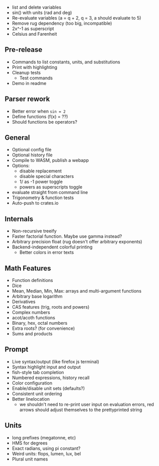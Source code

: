  - list and delete variables
 - sin() with units (rad and deg)
 - Re-evaluate variables (a = q + 2, q = 3, a should evaluate to 5)
 - Remove rug dependency (too big, incompatible)
 - 2x^-1 as superscript
 - Celsius and Farenheit


## Pre-release
 - Commands to list constants, units, and substitutions
 - Print with highlighting
 - Cleanup tests
   - Test commands
 - Demo in readme

## Parser rework
 - Better error when `sin = 2`
 - Define functions (f(x) = ??)
 - Should functions be operators?


## General
 - Optional config file
 - Optional history file
 - Compile to WASM, publish a webapp
 - Options:
   - disable replacement
   - disable special characters
   - 1/ as -1 power toggle
   - powers as superscripts toggle
 - evaluate straight from command line
 - Trigonometry & function tests
 - Auto-push to crates.io


## Internals
 - Non-recursive treeify
 - Faster factorial function. Maybe use gamma instead?
 - Arbitrary precision float (rug doesn't offer arbitrary exponents)
 - Backend-independent colorful printing
   - Better colors in error texts

## Math Features
 - Function definitions
 - Dice
 - Mean, Median, Min, Max: arrays and multi-argument functions
 - Arbitrary base logarithm
 - Derivatives
 - CAS features (trig, roots and powers)
 - Complex numbers
 - acot/acoth functions
 - Binary, hex, octal numbers
 - Extra roots? (for convenience)
 - Sums and products

## Prompt
 - Live syntax/output (like firefox js terminal)
 - Syntax highlight input and output
 - fish-style tab completion
 - Numbered expressions, history recall
 - Color configuration
 - Enable/disable unit sets (defaults?)
 - Consistent unit ordering
 - Better linelocation
   - we shouldn't need to re-print user input on evaluation errors, red arrows should adjust themselves to the prettyprinted string

## Units
 - long prefixes (megatonne, etc)
 - HMS for degrees
 - Exact radians, using pi constant?
 - Weird units: flops, lumen, lux, bel
 - Plural unit names